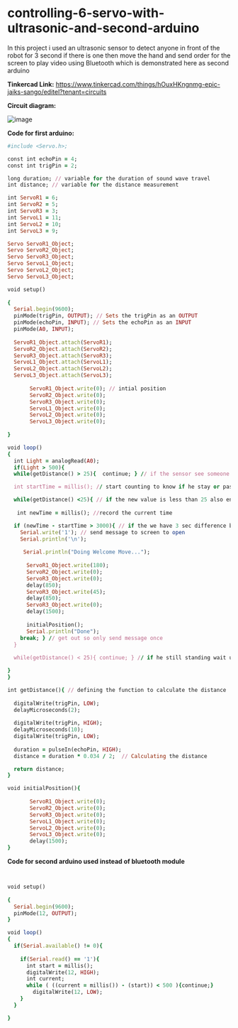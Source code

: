 # controlling-6-servo-with-ultrasonic-and-second-arduino
In this project i used an ultrasonic sensor to detect anyone in front of the robot for 3 second if there is one then move the hand and send order for the screen to play video using Bluetooth which is demonstrated here as second arduino

**Tinkercad Link:** https://www.tinkercad.com/things/hOuxHKngnmg-epic-jaiks-sango/editel?tenant=circuits



**Circuit diagram:** 


![image](https://user-images.githubusercontent.com/5675794/125009845-02a00d00-e06e-11eb-86ac-b09c56600db3.png)




**Code for first arduino:**

```ruby
#include <Servo.h>;

const int echoPin = 4;
const int trigPin = 2;

long duration; // variable for the duration of sound wave travel
int distance; // variable for the distance measurement

int ServoR1 = 6;
int ServoR2 = 5;
int ServoR3 = 3;
int ServoL1 = 11;
int ServoL2 = 10;
int ServoL3 = 9;

Servo ServoR1_Object;
Servo ServoR2_Object;
Servo ServoR3_Object;
Servo ServoL1_Object;
Servo ServoL2_Object;
Servo ServoL3_Object;

void setup()
  
{
  Serial.begin(9600);
  pinMode(trigPin, OUTPUT); // Sets the trigPin as an OUTPUT
  pinMode(echoPin, INPUT); // Sets the echoPin as an INPUT
  pinMode(A0, INPUT);
  
  ServoR1_Object.attach(ServoR1);
  ServoR2_Object.attach(ServoR2);
  ServoR3_Object.attach(ServoR3);
  ServoL1_Object.attach(ServoL1);
  ServoL2_Object.attach(ServoL2);
  ServoL3_Object.attach(ServoL3);
  
       ServoR1_Object.write(0); // intial position
       ServoR2_Object.write(0);
       ServoR3_Object.write(0);
       ServoL1_Object.write(0);
       ServoL2_Object.write(0);
       ServoL3_Object.write(0);
 
}

void loop()
{
  int Light = analogRead(A0);
  if(Light > 500){
  while(getDistance() > 25){  continue; } // if the sensor see someone near start counting

  int startTime = millis(); // start counting to know if he stay or pass by only

  while(getDistance() <25){ // if the new value is less than 25 also enter while loop
 
   int newTime = millis(); //record the current time

  if (newTime - startTime > 3000){ // if the we have 3 sec difference between the first value and current value so customer is standing
    Serial.write('1'); // send message to screen to open
    Serial.println('\n');
    
     Serial.println("Doing Welcome Move...");
  
      ServoR1_Object.write(180);
      ServoR2_Object.write(0);
      ServoR3_Object.write(0);
      delay(850);
      ServoR3_Object.write(45);
      delay(850);
      ServoR3_Object.write(0);
      delay(1500);
      
      initialPosition();
      Serial.println("Done");
    break; } // get out so only send message once
  }
  
  while(getDistance() < 25){ continue; } // if he still standing wait untill sensor know he walked away

}
}

int getDistance(){ // defining the function to calculate the distance
   
  digitalWrite(trigPin, LOW);
  delayMicroseconds(2);
  
  digitalWrite(trigPin, HIGH);
  delayMicroseconds(10);
  digitalWrite(trigPin, LOW);
 
  duration = pulseIn(echoPin, HIGH);
  distance = duration * 0.034 / 2;  // Calculating the distance

  return distance;
}

void initialPosition(){
  
       ServoR1_Object.write(0);
       ServoR2_Object.write(0);
       ServoR3_Object.write(0);
       ServoL1_Object.write(0);
       ServoL2_Object.write(0);
       ServoL3_Object.write(0);
       delay(1500);
}
```





**Code for second arduino used instead of bluetooth module**

```ruby


void setup()
  
{
  Serial.begin(9600);
  pinMode(12, OUTPUT);
}

void loop()
{
  if(Serial.available() != 0){
    
    if(Serial.read() == '1'){
      int start = millis();
      digitalWrite(12, HIGH);
      int current;
      while ( ((current = millis()) - (start)) < 500 ){continue;}
        digitalWrite(12, LOW);
    }
  }

}
```
